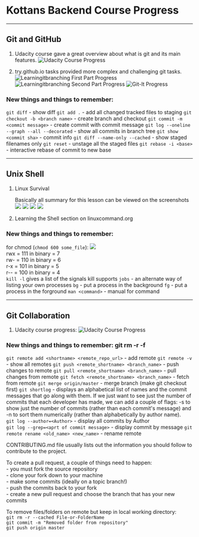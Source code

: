 # Kottans Backend Course Progress

---
## Git and GitHub
 
 1. Udacity course gave a great overview about what is git and its main features.
    ![Udacity Course Progress](pics/1_git/Udacity_git_basics.png)
 
 2. try.github.io tasks provided more complex and challenging git tasks.
    ![Learningitbranching First Part Progress](pics/1_git/learngitbranching_1.png)
    ![Learningitbranching Second Part Progress](pics/1_git/learngitbranching_2.png)
    ![Git-It Progress](pics/1_git/git-it.png)
 
### New things and things to remember:  
  `git diff` - show diff
  `git add .` - add all changed tracked files to staging
  `git checkout -b <branch name>` - create branch and checkout
  `git commit -m <commit message>` - create commit with commit message
  `git log --oneline --graph --all --decorated` - show all commits in branch tree
  `git show <commit sha>` - commit info
  `git diff --name-only --cached` - show staged filenames only
  `git reset` - unstage all the staged files
  `git rebase -i <base>` - interactive rebase of commit to new base
 
--- 
## Unix Shell
 
 1. Linux Survival
 
    Basically all summary for this lesson can be viewed on the screenshots
    ![](pics/2_unix/qiz1.png)
    ![](pics/2_unix/qiz2.png)
    ![](pics/2_unix/qiz3.png)
    ![](pics/2_unix/qiz4.png)
    
 2. Learning the Shell section on linuxcommand.org
 
### New things and things to remember:  
    
  for chmod (`chmod 600 some_file`):
      ![](http://linuxcommand.org/images/file_permissions.png)  
      rwx = 111 in binary = 7  
      rw- = 110 in binary = 6  
      r-x = 101 in binary = 5  
      r-- = 100 in binary = 4  
  `kill -l` gives a list of the signals kill supports
  `jobs` - an alternate way of listing your own processes
  `bg` - put a process in the background
  `fg` - put a process in the forground
  `man <command>` - manual for command

---    
## Git Collaboration 

  1. Udacity course progress:
  ![Udacity Course Progress](pics/3_git-collaboration/Udacity_course.png) 

### New things and things to remember:  git rm -r -f
   `git remote add <shortname> <remote_repo_url>` - add remote
   `git remote -v` - show all remotes
   `git push <remote_shortname> <branch_name>` - push changes to remote
   `git pull <remote_shortname> <branch_name>` - pull changes from remote
   `git fetch <remote_shortname> <branch_name>` - fetch from remote
   `git merge origin/master` - merge branch (make git checkout first)
   `git shortlog` - displays an alphabetical list of names and the commit messages that go along with them. If we just want to see just the number of commits that each developer has made, we can add a couple of flags: -s to show just the number of commits (rather than each commit's message) and -n to sort them numerically (rather than alphabetically by author name).  
   `git log --author=<Author>` - display all commits by Author  
   `git log --grep=<aprt of commit message>` - display commit by message
   `git remote rename <old_name> <new_name>` - rename remote
    
   CONTRIBUTING.md file usually lists out the information you should follow to contribute to the project.
    
   To create a pull request, a couple of things need to happen:  
    - you must fork the source repository  
    - clone your fork down to your machine  
    - make some commits (ideally on a topic branch!)  
    - push the commits back to your fork  
    - create a new pull request and choose the branch that has your new commits
    
   To remove files/folders on remote but keep in local working directory:  
   `git rm -r --cached File-or-FolderName`  
   `git commit -m "Removed folder from repository"`  
   `git push origin master`
